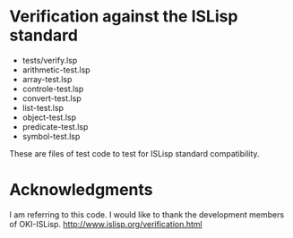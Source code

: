 # Verification against the ISLisp standard

* tests/verify.lsp 
* arithmetic-test.lsp
* array-test.lsp
* controle-test.lsp
* convert-test.lsp
* list-test.lsp
* object-test.lsp
* predicate-test.lsp
* symbol-test.lsp

These are files of test code to test for ISLisp standard compatibility.

# Acknowledgments

I am referring to this code. I would like to thank the development members of OKI-ISLisp. 
http://www.islisp.org/verification.html


